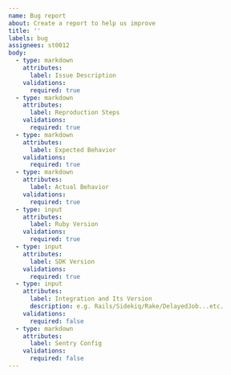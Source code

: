 ```yaml
---
name: Bug report
about: Create a report to help us improve
title: ''
labels: bug
assignees: st0012
body:
  - type: markdown
    attributes:
      label: Issue Description
    validations:
      required: true
  - type: markdown
    attributes:
      label: Reproduction Steps
    validations:
      required: true
  - type: markdown
    attributes:
      label: Expected Behavior
    validations:
      required: true
  - type: markdown
    attributes:
      label: Actual Behavior
    validations:
      required: true
  - type: input
    attributes:
      label: Ruby Version
    validations:
      required: true
  - type: input
    attributes:
      label: SDK Version
    validations:
      required: true
  - type: input
    attributes:
      label: Integration and Its Version
      description: e.g. Rails/Sidekiq/Rake/DelayedJob...etc.
    validations:
      required: false
  - type: markdown
    attributes:
      label: Sentry Config
    validations:
      required: false
---
```

